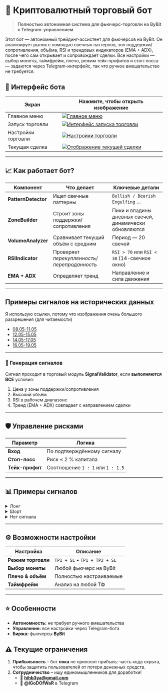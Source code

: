 # 🤖 Криптовалютный торговый бот

> **Полностью автономная система для фьючерс-торговли на ByBit c Telegram-управлением**

Этот бот ― автономный трейдинг-ассистент для фьючерсов на ByBit. Он анализирует рынок с помощью свечных паттернов, зон поддержки/сопротивления, объёма, RSI и трендовых индикаторов (EMA + ADX), после чего сам открывает и сопровождает сделки. Все настройки — выбор монеты, таймфрейм, плечо, режим тейк-профитов и стоп-лосса — задаются через Telegram-интерфейс, так что ручное вмешательство не требуется.

## 📸 Интерфейс бота

| Экран | Нажмите, чтобы открыть изображение |
|-------|------------------------------------|
| Главное меню | [![Главное меню](https://i.ibb.co/3mGZ77V6/image.png)](https://i.ibb.co/3mGZ77V6/image.png) |
| Запуск торговли | [![Интерфейс запуска торговли](https://i.ibb.co/t0Dhb2K/image.png)](https://i.ibb.co/t0Dhb2K/image.png) |
| Настройки торговли | [![Настройки торговли](https://i.ibb.co/h1y9p5S7/image.png)](https://i.ibb.co/h1y9p5S7/image.png) |
| Текущая сделка | [![Отображение текущей сделки](https://i.ibb.co/TDwj5K8N/image.png)](https://i.ibb.co/TDwj5K8N/image.png) |


---

## 📈 Как работает бот?

| Компонент | Что делает | Ключевые детали |
|-----------|------------|-----------------|
| **PatternDetector** | Ищет свечные паттерны | `Bullish / Bearish Engulfing` … |
| **ZoneBuilder** | Строит зоны поддержки/сопротивления | Пики и впадины дневных свечей, динамически обновляются |
| **VolumeAnalyzer** | Сравнивает текущий объём с средним | Период — 20 свечей |
| **RSIIndicator** | Проверяет *перекупленность/перепроданность* | `RSI > 70` или `RSI < 30` (14-свечное окно) |
| **EMA + ADX** | Определяет тренд | Направление и сила движения |

---

##  Примеры сигналов на исторических данных

Я использую ссылки, потому что изображения очень большого раззрешения (для читаемости)

- [08.05-11.05](https://i.ibb.co/wNvBZJ6r/08-11-05.png)
- [12.05-15.05](https://i.ibb.co/ccVqtG6H/12-15-05.png)
- [14.05-17.05](https://i.ibb.co/3yp1HKNS/14-17-05.png)
- [16.05-19.05](https://i.ibb.co/8g9hNGZw/16-19-05.png)

---


### 🔔 Генерация сигналов  

Сигнал проходит в торговый модуль **SignalValidator**, если **выполняются ВСЕ** условия:

1. Цена у зоны поддержки/сопротивления  
2. Высокий объём  
3. RSI в рабочем диапазоне  
4. Тренд (EMA + ADX) совпадает с направлением сделки  

---

## 🛡️ Управление рисками

| Параметр | Логика |
|----------|--------|
| **Вход** | По подтверждённому сигналу |
| **Стоп-лосс** | Риск ≤ 2 % капитала |
| **Тейк-профит** | Соотношение `1 : 1` или `1 : 1.5` |

---

## 📊 Примеры сигналов

<details>
<summary>Лонг</summary>

- **Паттерн:** Bullish Engulfing у поддержки **100**  
- **Объём:** высокий  
- **RSI:** 35  
- **Тренд:** бычий  

| Вход | SL | TP₁ | TP₂ |
|------|----|-----|-----|
| 102  | 99 | 105 | 106.5 |
</details>

<details>
<summary>Шорт</summary>

- **Паттерн:** Bearish Engulfing у сопротивления **101**  
- **Объём:** высокий  
- **RSI:** 68  
- **Тренд:** медвежий  

| Вход | SL | TP₁ | TP₂ |
|------|----|-----|-----|
| 98   | 102 | 94 | 92 |
</details>

<details>
<summary>Нет сигнала</summary>

- **Паттерн:** Hammer (далеко от зон)  
- **Объём:** низкий  
- **RSI:** 75 (перекуплен)  

> Сделка не открывается — условия не выполнены.
</details>

---

## ⚙️ Возможности настройки

| Настройка | Описание |
|-----------|----------|
| **Режим торговли** | `TP1 + SL` • `TP1 + TP2 + SL` |
| **Выбор монеты** | Любой фьючерс на ByBit |
| **Плечо & объём** | Полностью настраиваемые |
| **Таймфрейм** | Анализ на любой ТФ |

---

## ⭐ Особенности

- **Автономность:** не требует ручного вмешательства  
- **Управление:** все настройки через Telegram-бота  
- **Биржа:** фьючерсы **ByBit**



## ⚠️ Текущие ограничения

1. **Прибыльность** – бот **пока** не приносит прибыль: часть кода скрыта, чтобы защитить пользователей от потери денежных средств.  
2. **Сотрудничество** – ищу единомышленников для доработки!  
   - 📧 **hihb3ya@gmail.com**  
   - 💬 **@lGoDOfWaR** в Telegram  
